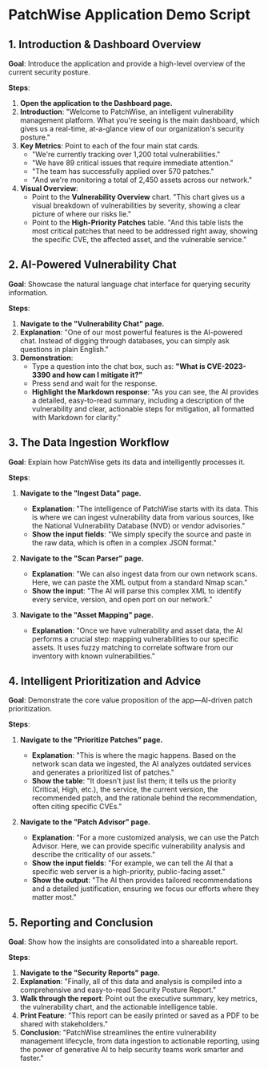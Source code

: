 # PatchWise Application Demo Script

## 1. Introduction & Dashboard Overview

**Goal**: Introduce the application and provide a high-level overview of the current security posture.

**Steps**:
1.  **Open the application to the Dashboard page.**
2.  **Introduction**: "Welcome to PatchWise, an intelligent vulnerability management platform. What you're seeing is the main dashboard, which gives us a real-time, at-a-glance view of our organization's security posture."
3.  **Key Metrics**: Point to each of the four main stat cards.
    *   "We're currently tracking over 1,200 total vulnerabilities."
    *   "We have 89 critical issues that require immediate attention."
    *   "The team has successfully applied over 570 patches."
    *   "And we're monitoring a total of 2,450 assets across our network."
4.  **Visual Overview**:
    *   Point to the **Vulnerability Overview** chart. "This chart gives us a visual breakdown of vulnerabilities by severity, showing a clear picture of where our risks lie."
    *   Point to the **High-Priority Patches** table. "And this table lists the most critical patches that need to be addressed right away, showing the specific CVE, the affected asset, and the vulnerable service."

## 2. AI-Powered Vulnerability Chat

**Goal**: Showcase the natural language chat interface for querying security information.

**Steps**:
1.  **Navigate to the "Vulnerability Chat" page.**
2.  **Explanation**: "One of our most powerful features is the AI-powered chat. Instead of digging through databases, you can simply ask questions in plain English."
3.  **Demonstration**:
    *   Type a question into the chat box, such as: **"What is CVE-2023-3390 and how can I mitigate it?"**
    *   Press send and wait for the response.
    *   **Highlight the Markdown response**: "As you can see, the AI provides a detailed, easy-to-read summary, including a description of the vulnerability and clear, actionable steps for mitigation, all formatted with Markdown for clarity."

## 3. The Data Ingestion Workflow

**Goal**: Explain how PatchWise gets its data and intelligently processes it.

**Steps**:
1.  **Navigate to the "Ingest Data" page.**
    *   **Explanation**: "The intelligence of PatchWise starts with its data. This is where we can ingest vulnerability data from various sources, like the National Vulnerability Database (NVD) or vendor advisories."
    *   **Show the input fields**: "We simply specify the source and paste in the raw data, which is often in a complex JSON format."

2.  **Navigate to the "Scan Parser" page.**
    *   **Explanation**: "We can also ingest data from our own network scans. Here, we can paste the XML output from a standard Nmap scan."
    *   **Show the input**: "The AI will parse this complex XML to identify every service, version, and open port on our network."

3.  **Navigate to the "Asset Mapping" page.**
    *   **Explanation**: "Once we have vulnerability and asset data, the AI performs a crucial step: mapping vulnerabilities to our specific assets. It uses fuzzy matching to correlate software from our inventory with known vulnerabilities."

## 4. Intelligent Prioritization and Advice

**Goal**: Demonstrate the core value proposition of the app—AI-driven patch prioritization.

**Steps**:
1.  **Navigate to the "Prioritize Patches" page.**
    *   **Explanation**: "This is where the magic happens. Based on the network scan data we ingested, the AI analyzes outdated services and generates a prioritized list of patches."
    *   **Show the table**: "It doesn't just list them; it tells us the priority (Critical, High, etc.), the service, the current version, the recommended patch, and the rationale behind the recommendation, often citing specific CVEs."

2.  **Navigate to the "Patch Advisor" page.**
    *   **Explanation**: "For a more customized analysis, we can use the Patch Advisor. Here, we can provide specific vulnerability analysis and describe the criticality of our assets."
    *   **Show the input fields**: "For example, we can tell the AI that a specific web server is a high-priority, public-facing asset."
    *   **Show the output**: "The AI then provides tailored recommendations and a detailed justification, ensuring we focus our efforts where they matter most."

## 5. Reporting and Conclusion

**Goal**: Show how the insights are consolidated into a shareable report.

**Steps**:
1.  **Navigate to the "Security Reports" page.**
2.  **Explanation**: "Finally, all of this data and analysis is compiled into a comprehensive and easy-to-read Security Posture Report."
3.  **Walk through the report**: Point out the executive summary, key metrics, the vulnerability chart, and the actionable intelligence table.
4.  **Print Feature**: "This report can be easily printed or saved as a PDF to be shared with stakeholders."
5.  **Conclusion**: "PatchWise streamlines the entire vulnerability management lifecycle, from data ingestion to actionable reporting, using the power of generative AI to help security teams work smarter and faster."
